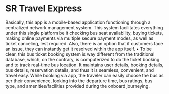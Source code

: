 # SR Travel Express
 Basically, this app is a mobile-based application functioning through a centralized network
management system. This system facilitates everything under this single platform be it checking bus
seat availability, buying tickets, making online payments via multiple secure payment modes, as well
as ticket canceling, lest required. Also, there is an option that if customers face an issue, they can
instantly get it resolved within the app itself.
• To be clear, this bus ticket booking system is way different from the traditional database, which, on
the contrary, is computerized to do the ticket booking and to track real-time bus location. It
maintains user details, booking details, bus details, reservation details, and thus it is seamless,
convenient, and travel easy. While booking via app, the traveler can easily choose the bus as per
their convenience, looking into the departure time, bus ratings, bus type, and amenities/facilities
provided during the onboard journeying.
